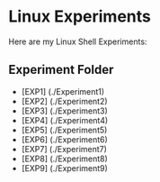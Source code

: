# Linux Experiments 

Here are my Linux Shell Experiments:

## Experiment Folder

- [EXP1] (./Experiment1)
- [EXP2] (./Experiment2)
- [EXP3] (./Experiment3)
- [EXP4] (./Experiment4)
- [EXP5] (./Experiment5)
- [EXP6] (./Experiment6)
- [EXP7] (./Experiment7)
- [EXP8] (./Experiment8)
- [EXP9] (./Experiment9)

